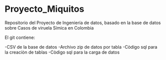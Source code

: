 # Proyecto_Miquitos
Repositorio del Proyecto de Ingeniería de datos, basado en la base de datos sobre Casos de viruela Símica en Colombia

El git contiene:


-CSV de la base de datos
-Archivo zip de datos por tabla
-Còdigo sql para la creaciòn de tablas
-Còdigo sql para la carga de datos
